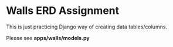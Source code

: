 # Walls ERD Assignment

This is just practicing Django way of creating data tables/columns.

Please see __apps/walls/models.py__
